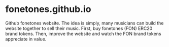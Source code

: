 # fonetones.github.io
Github fonetones website.
The idea is simply, many musicians can build the website together to sell their music. First, buy fonetones (FON) ERC20 brand tokens. Then, improve the website and watch the FON brand tokens appreciate in value.
